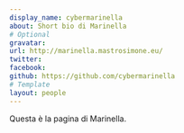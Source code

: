 ```yaml
---
display_name: cybermarinella
about: Short bio di Marinella
# Optional
gravatar:
url: http://marinella.mastrosimone.eu/
twitter:
facebook:
github: https://github.com/cybermarinella
# Template
layout: people
---
```

Questa è la pagina di Marinella.
